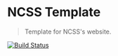 NCSS Template
=============

> Template for NCSS's website.

[![Build Status](https://img.shields.io/travis/redaxmedia/ncss-template.svg)](https://travis-ci.org/redaxmedia/ncss-template)

